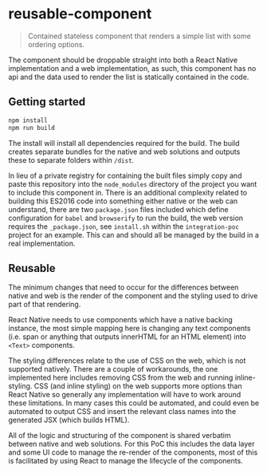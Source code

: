 
# reusable-component

> Contained stateless component that renders a simple list with some ordering options.

The component should be droppable straight into both a React Native implementation and a web implementation, as such, this component has no api and the data used to render the list is statically contained in the code.

## Getting started

```sh
npm install
npm run build
```

The install will install all dependencies required for the build. The build creates separate bundles for the native and web solutions and outputs these to separate folders within `/dist`.

In lieu of a private registry for containing the built files simply copy and paste this repository into the `node_modules` directory of the project you want to include this component in. There is an additional complexity related to building this ES2016 code into something either native or the web can understand, there are two `package.json` files included which define configuration for `babel` and `browserify` to run the build, the web version requires the `_package.json`, see `install.sh` within the `integration-poc` project for an example. This can and should all be managed by the build in a real implementation.

## Reusable

The minimum changes that need to occur for the differences between native and web is the render of the component and the styling used to drive part of that rendering.

React Native needs to use components which have a native backing instance, the most simple mapping here is changing any text components (i.e. span or anything that outputs innerHTML for an HTML element) into `<Text>` components.

The styling differences relate to the use of CSS on the web, which is not supported natively. There are a couple of workarounds, the one implemented here includes removing CSS from the web and running inline-styling. CSS (and inline styling) on the web supports more options than React Native so generally any implementation will have to work around these limitations. In many cases this could be automated, and could even be automated to output CSS and insert the relevant class names into the generated JSX (which builds HTML).

All of the logic and structuring of the component is shared verbatim between native and web solutions. For this PoC this includes the data layer and some UI code to manage the re-render of the components, most of this is facilitated by using React to manage the lifecycle of the components.

